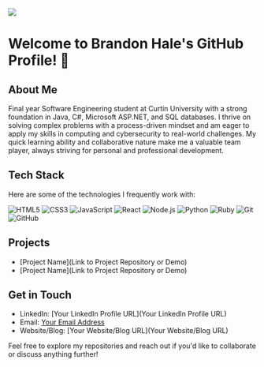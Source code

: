 
<!--horizontal divider(gradiant)-->
<img src="https://user-images.githubusercontent.com/73097560/115834477-dbab4500-a447-11eb-908a-139a6edaec5c.gif">

# Welcome to Brandon Hale's GitHub Profile! 👋

## About Me
Final year Software Engineering student at Curtin University with a strong foundation in Java, C#, Microsoft ASP.NET, and SQL databases. I thrive on solving complex problems with a process-driven mindset and am eager to apply my skills in computing and cybersecurity to real-world challenges. My quick learning ability and collaborative nature make me a valuable team player, always striving for personal and professional development.

## Tech Stack
Here are some of the technologies I frequently work with:

![HTML5](https://img.shields.io/badge/-HTML5-E34F26?style=flat-square&logo=html5&logoColor=white)
![CSS3](https://img.shields.io/badge/-CSS3-1572B6?style=flat-square&logo=css3&logoColor=white)
![JavaScript](https://img.shields.io/badge/-JavaScript-F7DF1E?style=flat-square&logo=javascript&logoColor=black)
![React](https://img.shields.io/badge/-React-61DAFB?style=flat-square&logo=react&logoColor=white)
![Node.js](https://img.shields.io/badge/-Node.js-339933?style=flat-square&logo=node.js&logoColor=white)
![Python](https://img.shields.io/badge/-Python-3776AB?style=flat-square&logo=python&logoColor=white)
![Ruby](https://img.shields.io/badge/-Ruby-CC342D?style=flat-square&logo=ruby&logoColor=white)
![Git](https://img.shields.io/badge/-Git-F05032?style=flat-square&logo=git&logoColor=white)
![GitHub](https://img.shields.io/badge/-GitHub-181717?style=flat-square&logo=github&logoColor=white)

## Projects
- [Project Name](Link to Project Repository or Demo)
- [Project Name](Link to Project Repository or Demo)

## Get in Touch
- LinkedIn: [Your LinkedIn Profile URL](Your LinkedIn Profile URL)
- Email: [Your Email Address](mailto:your@email.com)
- Website/Blog: [Your Website/Blog URL](Your Website/Blog URL)

Feel free to explore my repositories and reach out if you'd like to collaborate or discuss anything further!


